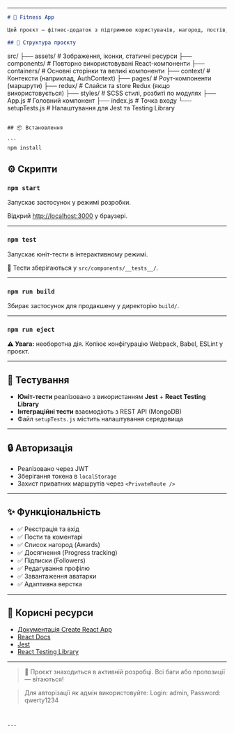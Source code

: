 
---

```md
# 🚀 Fitness App

Цей проєкт — фітнес-додаток з підтримкою користувачів, нагород, постів, коментарів та підписок. Побудовано на основі **React**, з використанням **MongoDB**, **JWT**, **SCSS**, **Axios**, **Jest** та **Redux/Context**.

## 📁 Структура проєкту

```

src/
├── assets/         # Зображення, іконки, статичні ресурси
├── components/     # Повторно використовувані React-компоненти
├── containers/     # Основні сторінки та великі компоненти
├── context/        # Контексти (наприклад, AuthContext)
├── pages/          # Роут-компоненти (маршрути)
├── redux/          # Слайси та store Redux (якщо використовується)
├── styles/         # SCSS стилі, розбиті по модулях
├── App.js          # Головний компонент
├── index.js        # Точка входу
└── setupTests.js   # Налаштування для Jest та Testing Library

````

## 📦 Встановлення

```
npm install

````

## ⚙️ Скрипти

### `npm start`

Запускає застосунок у режимі розробки.

Відкрий [http://localhost:3000](http://localhost:3000) у браузері.

---

### `npm test`

Запускає юніт-тести в інтерактивному режимі.

📁 Тести зберігаються у `src/components/__tests__/`.

---

### `npm run build`

Збирає застосунок для продакшену у директорію `build/`.

---

### `npm run eject`

**⚠️ Увага:** необоротна дія. Копіює конфігурацію Webpack, Babel, ESLint у проєкт.

---

## 🧪 Тестування

* **Юніт-тести** реалізовано з використанням **Jest** + **React Testing Library**
* **Інтеграційні тести** взаємодіють з REST API (MongoDB)
* Файл `setupTests.js` містить налаштування середовища

---

## 🔒 Авторизація

* Реалізовано через JWT
* Зберігання токена в `localStorage`
* Захист приватних маршрутів через `<PrivateRoute />`

---

## ✨ Функціональність

* ✅ Реєстрація та вхід
* ✅ Пости та коментарі
* ✅ Список нагород (Awards)
* ✅ Досягнення (Progress tracking)
* ✅ Підписки (Followers)
* ✅ Редагування профілю
* ✅ Завантаження аватарки
* ✅ Адаптивна верстка

---

## 🧠 Корисні ресурси

* [Документація Create React App](https://create-react-app.dev/)
* [React Docs](https://reactjs.org/)
* [Jest](https://jestjs.io/)
* [React Testing Library](https://testing-library.com/)

---

> 🔧 Проєкт знаходиться в активній розробці. Всі баги або пропозиції — вітаються!

> Для авторізації як адмін використовуйте: Login: admin, Password: qwerty1234


```


---


